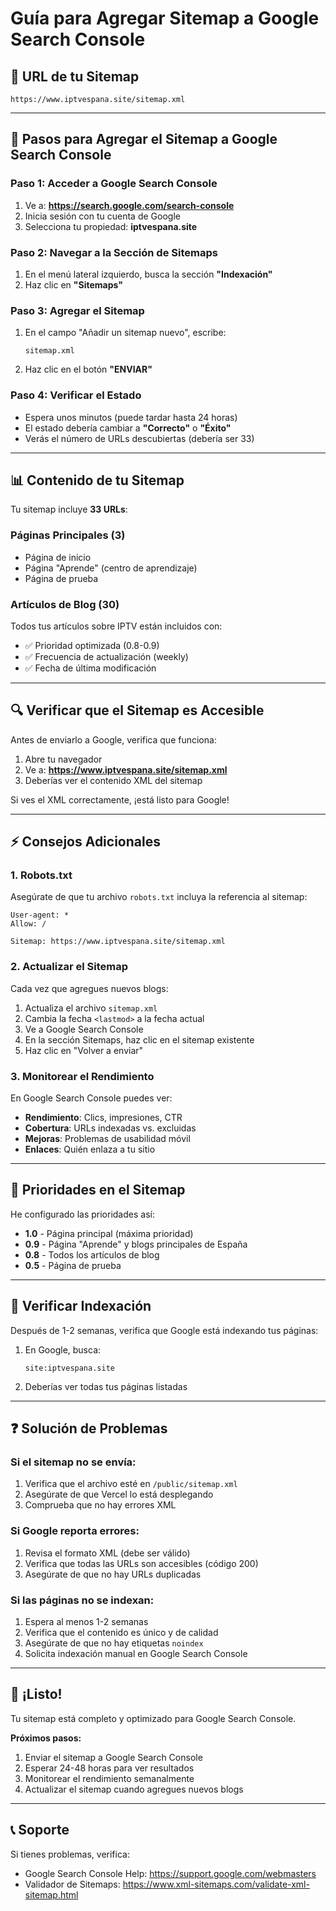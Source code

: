 # Guía para Agregar Sitemap a Google Search Console

## 📍 URL de tu Sitemap
```
https://www.iptvespana.site/sitemap.xml
```

---

## 🚀 Pasos para Agregar el Sitemap a Google Search Console

### Paso 1: Acceder a Google Search Console
1. Ve a: **https://search.google.com/search-console**
2. Inicia sesión con tu cuenta de Google
3. Selecciona tu propiedad: **iptvespana.site**

### Paso 2: Navegar a la Sección de Sitemaps
1. En el menú lateral izquierdo, busca la sección **"Indexación"**
2. Haz clic en **"Sitemaps"**

### Paso 3: Agregar el Sitemap
1. En el campo "Añadir un sitemap nuevo", escribe:
   ```
   sitemap.xml
   ```
2. Haz clic en el botón **"ENVIAR"**

### Paso 4: Verificar el Estado
- Espera unos minutos (puede tardar hasta 24 horas)
- El estado debería cambiar a **"Correcto"** o **"Éxito"**
- Verás el número de URLs descubiertas (debería ser 33)

---

## 📊 Contenido de tu Sitemap

Tu sitemap incluye **33 URLs**:

### Páginas Principales (3)
- Página de inicio
- Página "Aprende" (centro de aprendizaje)
- Página de prueba

### Artículos de Blog (30)
Todos tus artículos sobre IPTV están incluidos con:
- ✅ Prioridad optimizada (0.8-0.9)
- ✅ Frecuencia de actualización (weekly)
- ✅ Fecha de última modificación

---

## 🔍 Verificar que el Sitemap es Accesible

Antes de enviarlo a Google, verifica que funciona:

1. Abre tu navegador
2. Ve a: **https://www.iptvespana.site/sitemap.xml**
3. Deberías ver el contenido XML del sitemap

Si ves el XML correctamente, ¡está listo para Google!

---

## ⚡ Consejos Adicionales

### 1. Robots.txt
Asegúrate de que tu archivo `robots.txt` incluya la referencia al sitemap:
```
User-agent: *
Allow: /

Sitemap: https://www.iptvespana.site/sitemap.xml
```

### 2. Actualizar el Sitemap
Cada vez que agregues nuevos blogs:
1. Actualiza el archivo `sitemap.xml`
2. Cambia la fecha `<lastmod>` a la fecha actual
3. Ve a Google Search Console
4. En la sección Sitemaps, haz clic en el sitemap existente
5. Haz clic en "Volver a enviar"

### 3. Monitorear el Rendimiento
En Google Search Console puedes ver:
- **Rendimiento**: Clics, impresiones, CTR
- **Cobertura**: URLs indexadas vs. excluidas
- **Mejoras**: Problemas de usabilidad móvil
- **Enlaces**: Quién enlaza a tu sitio

---

## 🎯 Prioridades en el Sitemap

He configurado las prioridades así:

- **1.0** - Página principal (máxima prioridad)
- **0.9** - Página "Aprende" y blogs principales de España
- **0.8** - Todos los artículos de blog
- **0.5** - Página de prueba

---

## 📱 Verificar Indexación

Después de 1-2 semanas, verifica que Google está indexando tus páginas:

1. En Google, busca:
   ```
   site:iptvespana.site
   ```
2. Deberías ver todas tus páginas listadas

---

## ❓ Solución de Problemas

### Si el sitemap no se envía:
1. Verifica que el archivo esté en `/public/sitemap.xml`
2. Asegúrate de que Vercel lo está desplegando
3. Comprueba que no hay errores XML

### Si Google reporta errores:
1. Revisa el formato XML (debe ser válido)
2. Verifica que todas las URLs son accesibles (código 200)
3. Asegúrate de que no hay URLs duplicadas

### Si las páginas no se indexan:
1. Espera al menos 1-2 semanas
2. Verifica que el contenido es único y de calidad
3. Asegúrate de que no hay etiquetas `noindex`
4. Solicita indexación manual en Google Search Console

---

## 🎉 ¡Listo!

Tu sitemap está completo y optimizado para Google Search Console. 

**Próximos pasos:**
1. Enviar el sitemap a Google Search Console
2. Esperar 24-48 horas para ver resultados
3. Monitorear el rendimiento semanalmente
4. Actualizar el sitemap cuando agregues nuevos blogs

---

## 📞 Soporte

Si tienes problemas, verifica:
- Google Search Console Help: https://support.google.com/webmasters
- Validador de Sitemaps: https://www.xml-sitemaps.com/validate-xml-sitemap.html

